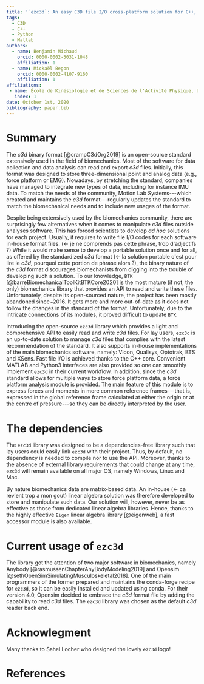 ```yaml
---
title: '`ezc3d`: An easy C3D file I/O cross-platform solution for C++, Python and MATLAB'
tags:
  - C3D
  - C++
  - Python
  - Matlab
authors:
  - name: Benjamin Michaud
    orcid: 0000-0002-5031-1048
    affiliation: 1
  - name: Mickaël Begon
    orcid: 0000-0002-4107-9160
    affiliation: 1
affiliations:
 - name: École de Kinésiologie et de Sciences de l'Activité Physique, Université de Montréal
   index: 1
date: October 1st, 2020
bibliography: paper.bib
---
```


# Summary
The *c3d* binary format [@crampC3dOrg2019] is an open-source standard extensively used in the field of biomechanics.
Most of the software for data collection and data analysis can read and export *c3d* files. 
Initially, this format was designed to store three-dimensional point and analog data (e.g., force platform or EMG).
Nowadays, by stretching the standard, companies have managed to integrate new types of data, including for instance IMU data.
To match the needs of the community, Motion Lab Systems---which created and maintains the *c3d* format---regularly updates the standard to match the biomechanical needs and to include new usages of the format.

Despite being extensively used by the biomechanics community, there are surprisingly few alternatives when it comes to manipulate *c3d* files outside analyses software. 
This has forced scientists to develop *ad hoc* solutions for each project.
Usually, it requires to write file I/O codes for each software in-house format files. 
($\leftarrow$ je ne comprends pas cette phrase, trop d'adjectifs ?)
While it would make sense to develop a portable solution once and for all, as offered by the standardized *c3d* format ($\leftarrow$ la solution portable c'est pour lire le *c3d*, pourquoi cette portion de phrase alors ?), the binary nature of the *c3d* format discourages biomechanists from digging into the trouble of developing such a solution.
To our knowledge, `BTK` [@barreBiomechanicalToolKitBTKCore2020] is the most mature (if not, the only) biomechanics library that provides an API to read and write these files.
Unfortunately, despite its open-sourced nature, the project has been mostly abandoned since~2016.
It gets more and more out-of-date as it does not follow the changes in the standard of the format.
Unfortunately, due to the intricate connections of its modules, it proved difficult to update `BTK`.

Introducing the open-source `ezc3d` library which provides a light and comprehensive API to easily read and write *c3d* files. 
For lay users, `ezc3d` is an up-to-date solution to manage *c3d* files that complies with the latest recommendation of the standard.
It also supports in-house implementations of the main biomechanics software, namely: Vicon, Qualisys, Optotrak, BTS and XSens. 
Fast file I/O is achieved thanks to the C++ core.
Convenient MATLAB and Python3 interfaces are also provided so one can smoothly implement `ezc3d` in their current workflow.
In addition, since the *c3d* standard allows for multiple ways to store force platform data, a force platform analysis module is provided.
The main feature of this module is to express forces and moments in more common reference frames---that is, expressed in the global reference frame calculated at either the origin or at the centre of pressure---so they can be directly interpreted by the user. 

# The dependencies
The `ezc3d` library was designed to be a dependencies-free library such that lay users could easily link `ezc3d` with their project.
Thus, by default, no dependency is needed to compile nor to use the API.
Moreover, thanks to the absence of external library requirements that could change at any time, `ezc3d` will remain available on all major OS, namely Windows, Linux and Mac. 

By nature biomechanics data are matrix-based data. 
An in-house ($\leftarrow$ ca revient trop a mon gout) linear algebra solution was therefore developed to store and manipulate such data.
Our solution will, however, never be as effective as those from dedicated linear algebra libraries.
Hence, thanks to the highly effective `Eigen` linear algebra library [@eigenweb], a fast accessor module is also available.

# Current usage of `ezc3d`
The library got the attention of two major software in biomechanics, namely Anybody [@rasmussenChapterAnyBodyModeling2019] and Opensim [@sethOpenSimSimulatingMusculoskeletal2018].
One of the main programmers of the former prepared and maintains the conda-forge recipe for `ezc3d`, so it can be easily installed and updated using conda.
For their version 4.0, Opensim decided to embrace the *c3d* format file by adding the capability to read *c3d* files.
The `ezc3d` library was chosen as the default *c3d* reader back end.

# Acknowlegment
Many thanks to Sahel Locher who designed the lovely `ezc3d` logo!

# References
